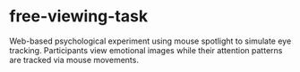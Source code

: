 # free-viewing-task
Web-based psychological experiment using mouse spotlight to simulate eye tracking. Participants view emotional images while their attention patterns are tracked via mouse movements.
